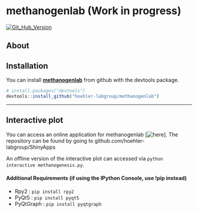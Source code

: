 
<!-- README.md is generated from README.Rmd. Please edit that file -->

# methanogenlab (Work in progress)

<!-- badges: start -->

[![Git\_Hub\_Version](https://img.shields.io/github/r-package/v/mankeldy/Methanogen_package?label=Github&logo=Github)](/commits)
<!-- badges: end -->

## About

## Installation

You can install **[methanogenlab]()** from github with the
devtools package.

``` r
# install.packages("devtools")
devtools::install_github("hoehler-labgroup/methanogenlab")
```

------------------------------------------------------------------------

## Interactive plot

You can access an online application for methanogenlab [![here](https://hoehler-labgroup.shinyapps.io/methanogenlab/)]. The repository can be found by going to github.com/hoehler-labgroup/ShinyApps

An offline version of the interactive plot can accessed via `python interactive methanogenesis.py`. 
<!-- ![GUI](https://github.com/mankeldy/Methanogen_Package/blob/master/images/GUI.PNG?raw=true) -->

#### Additional Requirements (if using the IPython Console, use !pip instead)

-   Rpy2 : `pip install rpy2`
-   PyQt5 : `pip install pyqt5`
-   PyQtGraph : `pip install pyqtgraph`
